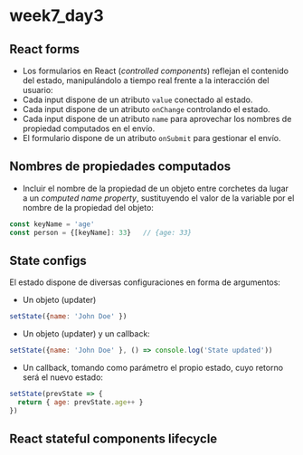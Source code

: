 # week7_day3

## React forms
- Los formularios en React (_controlled components_) reflejan el contenido del estado, manipulándolo a tiempo real frente a la interacción del usuario:
 - Cada input dispone de un atributo `value` conectado al estado.
 - Cada input dispone de un atributo `onChange` controlando el estado.
 - Cada input dispone de un atributo `name` para aprovechar los nombres de propiedad computados en el envío.
 - El formulario dispone de un atributo `onSubmit` para gestionar el envío.

## Nombres de propiedades computados
- Incluir el nombre de la propiedad de un objeto entre corchetes da lugar a un _computed name property_, sustituyendo el valor de la variable por el nombre de la propiedad del objeto:
 ````javascript
 const keyName = 'age'
 const person = {[keyName]: 33}   // {age: 33}
 ````

## State configs
El estado dispone de diversas configuraciones en forma de argumentos:
- Un objeto (updater)
 ````javascript
 setState({name: 'John Doe' })
 ````
 - Un objeto (updater) y un callback:
 ````javascript
 setState({name: 'John Doe' }, () => console.log('State updated'))
 ````
  - Un callback, tomando como parámetro el propio estado, cuyo retorno será el nuevo estado:
 ````javascript
 setState(prevState => {
   return { age: prevState.age++ }
 })
 ````

## React stateful components lifecycle

<img src="https://s3-eu-west-1.amazonaws.com/ih-materials/uploads/upload_801d26372f9946811f79250cb98322bf.jpg" alt="">
